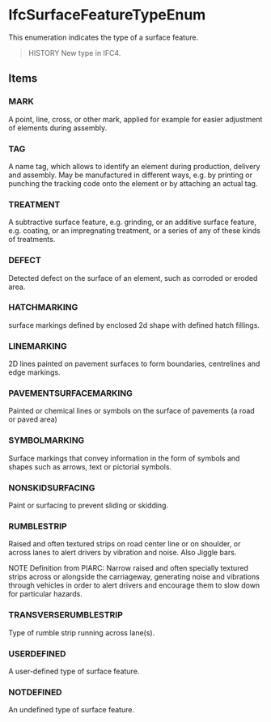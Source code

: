 # IfcSurfaceFeatureTypeEnum

This enumeration indicates the type of a surface feature.<!-- end of definition -->

> HISTORY New type in IFC4.

## Items

### MARK
A point, line, cross, or other mark, applied for example for easier adjustment of elements during assembly.

### TAG
A name tag, which allows to identify an element during production, delivery and assembly. May be manufactured in different ways, e.g. by printing or punching the tracking code onto the element or by attaching an actual tag.

### TREATMENT
A subtractive surface feature, e.g. grinding, or an additive surface feature, e.g. coating, or an impregnating treatment, or a series of any of these kinds of treatments.

### DEFECT
Detected defect on the surface of an element, such as corroded or eroded area.

### HATCHMARKING
surface markings defined by enclosed 2d shape with defined hatch fillings.

### LINEMARKING
2D lines painted on pavement surfaces to form boundaries, centrelines and edge markings.

### PAVEMENTSURFACEMARKING
Painted or chemical lines or symbols on the surface of pavements (a road or paved area)

### SYMBOLMARKING
Surface markings that convey information in the form of symbols and shapes such as arrows, text or pictorial symbols.

### NONSKIDSURFACING
Paint or surfacing to prevent sliding or skidding.

### RUMBLESTRIP
Raised and often textured strips on road center line or on shoulder, or across lanes to alert drivers by vibration and noise. Also Jiggle bars.

NOTE Definition from PIARC: Narrow raised and often specially textured strips across or alongside the carriageway, generating noise and vibrations through vehicles in order to alert drivers and encourage them to slow down for particular hazards.

### TRANSVERSERUMBLESTRIP
Type of rumble strip running across lane(s).

### USERDEFINED
A user-defined type of surface feature.

### NOTDEFINED
An undefined type of surface feature.
